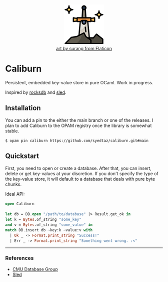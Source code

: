 <div align="center">
  <img src="./icon.png" alt="Caliburn logo."/>
  <br />
  <a href="https://www.flaticon.com/free-icons/legend" title="legend icons">art by surang from Flaticon</a>
</div>


# Caliburn

Persistent, embedded key-value store in pure OCaml. Work in progress.

Inspired by [rocksdb](https://github.com/facebook/rocksdb) and
[sled](https://github.com/spacejam/sled).


## Installation

You can add a pin to the either the main branch or one of the releases. I plan
to add Caliburn to the OPAM registry once the library is somewhat stable.

```
$ opam pin caliburn https://github.com/syedtaz/caliburn.git#main
```

## Quickstart

First, you need to open or create a database. After that, you can insert,
delete or get key-values at your discretion. If you don't specify the type
of the key-value store, it will default to a database that deals with
pure byte chunks.

Ideal API:

```ocaml
open Caliburn

let db = DB.open "/path/to/database" |> Result.get_ok in
let k = Bytes.of_string "some_key"
and v = Bytes.of_string "some_value" in
match DB.insert db ~key:k ~value:v with
  | Ok _ -> Format.print_string "Success!"
  | Err _ -> Format.print_string "Something went wrong. :<"
```

----

### References

-  [CMU Database Group](https://www.youtube.com/@CMUDatabaseGroup)
-  [Sled](https://sled.rs)